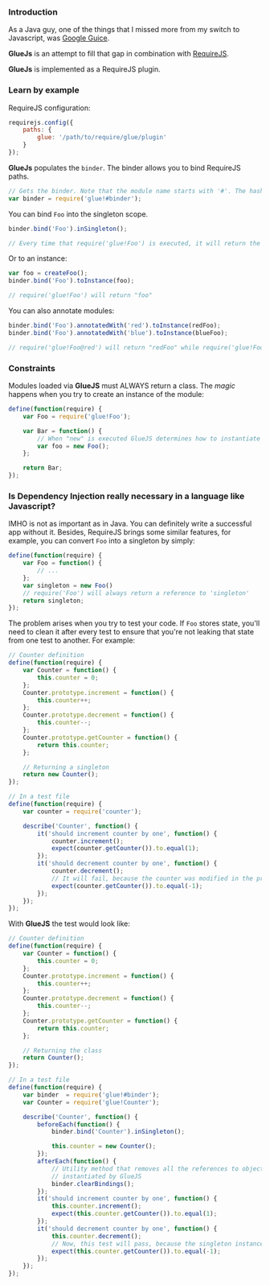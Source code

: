 ### Introduction

As a Java guy, one of the things that I missed more from my switch to Javascript, was [Google Guice](code.google.com/p/google-guice/).

**GlueJs** is an attempt to fill that gap in combination with [RequireJS](requirejs.org).

**GlueJs** is implemented as a RequireJS plugin.

### Learn by example

RequireJS configuration:
```javascript
requirejs.config({
    paths: {
        glue: '/path/to/require/glue/plugin'
    }
});
```

**GlueJs** populates the ```binder```. The binder allows you to bind RequireJS paths.

```javascript
// Gets the binder. Note that the module name starts with '#'. The hash is used to distinguish between normal modules and GlueJS ones
var binder = require('glue!#binder');
```

You can bind ```Foo``` into the singleton scope. 
```javascript
binder.bind('Foo').inSingleton();

// Every time that require('glue!Foo') is executed, it will return the same instance
```

Or to an instance:
```javascript
var foo = createFoo();
binder.bind('Foo').toInstance(foo);

// require('glue!Foo') will return "foo"
```

You can also annotate modules:
```javascript
binder.bind('Foo').annotatedWith('red').toInstance(redFoo);
binder.bind('Foo').annotatedWith('blue').toInstance(blueFoo);

// require('glue!Foo@red') will return "redFoo" while require('glue!Foo@blue') will return "blueFoo"
```

### Constraints

Modules loaded via **GlueJS** must ALWAYS return a class. The *magic* happens when you try to create an instance of the module:
```javascript
define(function(require) {
    var Foo = require('glue!Foo');

    var Bar = function() {
        // When "new" is executed GlueJS determines how to instantiate "Foo"
        var foo = new Foo();
    };

    return Bar;
});
```

### Is Dependency Injection really necessary in a language like Javascript?

IMHO is not as important as in Java. You can definitely write a successful app without it. Besides, RequireJS brings some similar features, for example, you can convert ```Foo``` into a singleton by simply:
```javascript
define(function(require) {
    var Foo = function() {
        // ...
    };
    var singleton = new Foo()
    // require('Foo') will always return a reference to 'singleton'
    return singleton;
});
```

The problem arises when you try to test your code. If ```Foo``` stores state, you'll need to clean it after every test to ensure that you're not leaking that state from one test to another. For example:

```javascript
// Counter definition
define(function(require) {
    var Counter = function() {
        this.counter = 0;
    };
    Counter.prototype.increment = function() {
        this.counter++;
    };
    Counter.prototype.decrement = function() {
        this.counter--;
    };
    Counter.prototype.getCounter = function() {
        return this.counter;
    };

    // Returning a singleton
    return new Counter();
});

// In a test file
define(function(require) {
    var counter = require('counter');

    describe('Counter', function() {
        it('should increment counter by one', function() {
            counter.increment();
            expect(counter.getCounter()).to.equal(1);
        });
        it('should decrement counter by one', function() {
            counter.decrement();
            // It will fail, because the counter was modified in the previous test.
            expect(counter.getCounter()).to.equal(-1);
        });
    });
});
```

With **GlueJS** the test would look like:
```javascript
// Counter definition
define(function(require) {
    var Counter = function() {
        this.counter = 0;
    };
    Counter.prototype.increment = function() {
        this.counter++;
    };
    Counter.prototype.decrement = function() {
        this.counter--;
    };
    Counter.prototype.getCounter = function() {
        return this.counter;
    };

    // Returning the class
    return Counter();
});

// In a test file
define(function(require) {
    var binder  = require('glue!#binder');
    var Counter = require('glue!Counter');

    describe('Counter', function() {
        beforeEach(function() {
            binder.bind('Counter').inSingleton();

            this.counter = new Counter();
        });
        afterEach(function() {
            // Utility method that removes all the references to objects
            // instantiated by GlueJS
            binder.clearBindings();
        });
        it('should increment counter by one', function() {
            this.counter.increment();
            expect(this.counter.getCounter()).to.equal(1);
        });
        it('should decrement counter by one', function() {
            this.counter.decrement();
            // Now, this test will pass, because the singleton instance is re-instantiated from test to test.
            expect(this.counter.getCounter()).to.equal(-1);
        });
    });
});
```